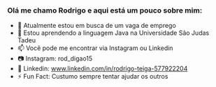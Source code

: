 ### Olá me chamo Rodrigo e aqui está um pouco sobre mim:


- 🔭 Atualmente estou em busca de um vaga de emprego 
- 🌱 Estou aprendendo a linguagem Java na Universidade São Judas Tadeu
- 📫 Você pode me encontrar via Instagram ou Linkedin
- 📷 Instagram: rod_digao15
- 💼 Linkedin: www.linkedin.com/in/rodrigo-teiga-577922204
- ⚡ Fun Fact: Custumo sempre tentar ajudar os outros
<!--
**Roddzzz/Roddzzz** is a ✨ _special_ ✨ repository because its `README.md` (this file) appears on your GitHub profile.

Here are some ideas to get you started:

- 🔭 Atualmente estou em busca de um vaga de emprego 
- 🌱 Estou aprendendo a linguagem Java na Universidade São Judas Tadeu
- 📫 Você pode me encontrar via Instagram ou Linkedin
- 📷 Instagram: rod_digao15
- 💼 Linkedin: www.linkedin.com/in/rodrigo-teiga-577922204
- ⚡ Fun Fact: Custumo sempre tentar ajudar os outros
-->
